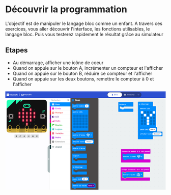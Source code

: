 # Découvrir la programmation

L'objectif est de manipuler le langage bloc comme un enfant.
A travers ces exercices, vous aller découvrir l'interface, les fonctions utilisables, le langage bloc. Puis vous testerez rapidement le résultat grâce au simulateur
## Etapes
* Au démarrage, afficher une icône de coeur
* Quand on appuie sur le bouton A, incrémenter un compteur et l'afficher
* Quand on appuie sur le bouton B, réduire ce compteur et l'afficher
* Quand on appuie sur les deux boutons, remettre le compteur à 0 et l'afficher


![interface](./interface_makecode.png)
